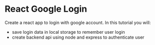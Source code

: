 # React Google Login
Create a react app to login with google account. 
In this tutorial you will:
 - save login data in local storage to remember user login
 - create backend api using node and express to authenticate user
